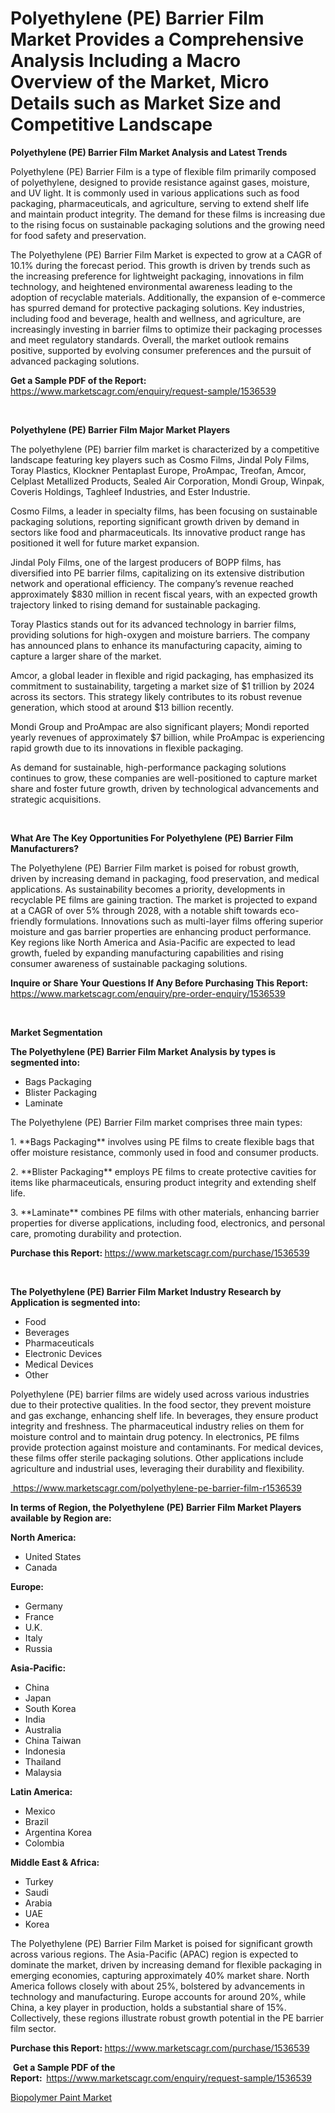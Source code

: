 <p><h1>Polyethylene (PE) Barrier Film Market Provides a Comprehensive Analysis Including a Macro Overview of the Market, Micro Details such as Market Size and Competitive Landscape</h1></p><p><strong>Polyethylene (PE) Barrier Film Market Analysis and Latest Trends</strong></p>
<p><p>Polyethylene (PE) Barrier Film is a type of flexible film primarily composed of polyethylene, designed to provide resistance against gases, moisture, and UV light. It is commonly used in various applications such as food packaging, pharmaceuticals, and agriculture, serving to extend shelf life and maintain product integrity. The demand for these films is increasing due to the rising focus on sustainable packaging solutions and the growing need for food safety and preservation.</p><p>The Polyethylene (PE) Barrier Film Market is expected to grow at a CAGR of 10.1% during the forecast period. This growth is driven by trends such as the increasing preference for lightweight packaging, innovations in film technology, and heightened environmental awareness leading to the adoption of recyclable materials. Additionally, the expansion of e-commerce has spurred demand for protective packaging solutions. Key industries, including food and beverage, health and wellness, and agriculture, are increasingly investing in barrier films to optimize their packaging processes and meet regulatory standards. Overall, the market outlook remains positive, supported by evolving consumer preferences and the pursuit of advanced packaging solutions.</p></p>
<p><strong>Get a Sample PDF of the Report:&nbsp;</strong> <a href="https://www.marketscagr.com/enquiry/request-sample/1536539?utm_campaign=3221&utm_medium=2&utm_source=Github&utm_content=ia&utm_term=03042025&utm_id=polyethylene-pe-barrier-film">https://www.marketscagr.com/enquiry/request-sample/1536539</a></p>
<p>&nbsp;</p>
<p><strong>Polyethylene (PE) Barrier Film Major Market Players</strong></p>
<p><p>The polyethylene (PE) barrier film market is characterized by a competitive landscape featuring key players such as Cosmo Films, Jindal Poly Films, Toray Plastics, Klockner Pentaplast Europe, ProAmpac, Treofan, Amcor, Celplast Metallized Products, Sealed Air Corporation, Mondi Group, Winpak, Coveris Holdings, Taghleef Industries, and Ester Industrie.</p><p>Cosmo Films, a leader in specialty films, has been focusing on sustainable packaging solutions, reporting significant growth driven by demand in sectors like food and pharmaceuticals. Its innovative product range has positioned it well for future market expansion.</p><p>Jindal Poly Films, one of the largest producers of BOPP films, has diversified into PE barrier films, capitalizing on its extensive distribution network and operational efficiency. The company’s revenue reached approximately $830 million in recent fiscal years, with an expected growth trajectory linked to rising demand for sustainable packaging.</p><p>Toray Plastics stands out for its advanced technology in barrier films, providing solutions for high-oxygen and moisture barriers. The company has announced plans to enhance its manufacturing capacity, aiming to capture a larger share of the market.</p><p>Amcor, a global leader in flexible and rigid packaging, has emphasized its commitment to sustainability, targeting a market size of $1 trillion by 2024 across its sectors. This strategy likely contributes to its robust revenue generation, which stood at around $13 billion recently.</p><p>Mondi Group and ProAmpac are also significant players; Mondi reported yearly revenues of approximately $7 billion, while ProAmpac is experiencing rapid growth due to its innovations in flexible packaging.</p><p>As demand for sustainable, high-performance packaging solutions continues to grow, these companies are well-positioned to capture market share and foster future growth, driven by technological advancements and strategic acquisitions.</p></p>
<p>&nbsp;</p>
<p><strong>What Are The Key Opportunities For Polyethylene (PE) Barrier Film Manufacturers?</strong></p>
<p><p>The Polyethylene (PE) Barrier Film market is poised for robust growth, driven by increasing demand in packaging, food preservation, and medical applications. As sustainability becomes a priority, developments in recyclable PE films are gaining traction. The market is projected to expand at a CAGR of over 5% through 2028, with a notable shift towards eco-friendly formulations. Innovations such as multi-layer films offering superior moisture and gas barrier properties are enhancing product performance. Key regions like North America and Asia-Pacific are expected to lead growth, fueled by expanding manufacturing capabilities and rising consumer awareness of sustainable packaging solutions.</p></p>
<p><strong>Inquire or Share Your Questions If Any Before Purchasing This Report:</strong> <a href="https://www.marketscagr.com/enquiry/pre-order-enquiry/1536539?utm_campaign=3221&utm_medium=2&utm_source=Github&utm_content=ia&utm_term=03042025&utm_id=polyethylene-pe-barrier-film">https://www.marketscagr.com/enquiry/pre-order-enquiry/1536539</a></p>
<p>&nbsp;</p>
<p><strong>Market Segmentation</strong></p>
<p><strong>The Polyethylene (PE) Barrier Film Market Analysis by types is segmented into:</strong></p>
<p><ul><li>Bags Packaging</li><li>Blister Packaging</li><li>Laminate</li></ul></p>
<p><p>The Polyethylene (PE) Barrier Film market comprises three main types: </p><p>1. **Bags Packaging** involves using PE films to create flexible bags that offer moisture resistance, commonly used in food and consumer products.</p><p>2. **Blister Packaging** employs PE films to create protective cavities for items like pharmaceuticals, ensuring product integrity and extending shelf life.</p><p>3. **Laminate** combines PE films with other materials, enhancing barrier properties for diverse applications, including food, electronics, and personal care, promoting durability and protection.</p></p>
<p><strong>Purchase this Report:&nbsp;</strong><a href="https://www.marketscagr.com/purchase/1536539?utm_campaign=3221&utm_medium=2&utm_source=Github&utm_content=ia&utm_term=03042025&utm_id=polyethylene-pe-barrier-film">https://www.marketscagr.com/purchase/1536539</a></p>
<p>&nbsp;</p>
<p><strong>The Polyethylene (PE) Barrier Film Market Industry Research by Application is segmented into:</strong></p>
<p><ul><li>Food</li><li>Beverages</li><li>Pharmaceuticals</li><li>Electronic Devices</li><li>Medical Devices</li><li>Other</li></ul></p>
<p><p>Polyethylene (PE) barrier films are widely used across various industries due to their protective qualities. In the food sector, they prevent moisture and gas exchange, enhancing shelf life. In beverages, they ensure product integrity and freshness. The pharmaceutical industry relies on them for moisture control and to maintain drug potency. In electronics, PE films provide protection against moisture and contaminants. For medical devices, these films offer sterile packaging solutions. Other applications include agriculture and industrial uses, leveraging their durability and flexibility.</p></p>
<p><a href="https://www.marketscagr.com/polyethylene-pe-barrier-film-r1536539?utm_campaign=3221&utm_medium=2&utm_source=Github&utm_content=ia&utm_term=03042025&utm_id=polyethylene-pe-barrier-film">&nbsp;https://www.marketscagr.com/polyethylene-pe-barrier-film-r1536539</a></p>
<p><strong>In terms of Region, the Polyethylene (PE) Barrier Film Market Players available by Region are:</strong></p>
<p>
    <p> <strong> North America: </strong>
        <ul>
            <li>United States</li>
            <li>Canada</li>
        </ul>
        </p> 
    <p> <strong> Europe: </strong>
        <ul>
            <li>Germany</li>
            <li>France</li>
            <li>U.K.</li>
            <li>Italy</li>
            <li>Russia</li>
        </ul>
        </p> 
    <p> <strong> Asia-Pacific: </strong>
        <ul>
            <li>China</li>
            <li>Japan</li>
            <li>South Korea</li>
            <li>India</li>
            <li>Australia</li>
            <li>China Taiwan</li>
            <li>Indonesia</li>
            <li>Thailand</li>
            <li>Malaysia</li>
        </ul>
        </p> 
    <p> <strong> Latin America: </strong>
        <ul>
            <li>Mexico</li>
            <li>Brazil</li>
            <li>Argentina Korea</li>
            <li>Colombia</li>
        </ul>
        </p> 
    <p> <strong> Middle East & Africa: </strong>
        <ul>
            <li>Turkey</li>
            <li>Saudi</li>
            <li>Arabia</li>
            <li>UAE</li>
            <li>Korea</li>
        </ul>
    </p>
    </p>
<p><p>The Polyethylene (PE) Barrier Film Market is poised for significant growth across various regions. The Asia-Pacific (APAC) region is expected to dominate the market, driven by increasing demand for flexible packaging in emerging economies, capturing approximately 40% market share. North America follows closely with about 25%, bolstered by advancements in technology and manufacturing. Europe accounts for around 20%, while China, a key player in production, holds a substantial share of 15%. Collectively, these regions illustrate robust growth potential in the PE barrier film sector.</p></p>
<p><strong>Purchase this Report: </strong><a href="https://www.marketscagr.com/purchase/1536539?utm_campaign=3221&utm_medium=2&utm_source=Github&utm_content=ia&utm_term=03042025&utm_id=polyethylene-pe-barrier-film">https://www.marketscagr.com/purchase/1536539</a></p>
<p>&nbsp;<strong>Get a Sample PDF of the Report:&nbsp;&nbsp;</strong><a href="https://www.marketscagr.com/enquiry/request-sample/1536539?utm_campaign=3221&utm_medium=2&utm_source=Github&utm_content=ia&utm_term=03042025&utm_id=polyethylene-pe-barrier-film">https://www.marketscagr.com/enquiry/request-sample/1536539</a></p>
<p><strong></strong></p>
<p><p><a href="https://github.com/zurubting/Market-Research-Report-List-1/blob/main/biopolymer-paint-market.md?utm_campaign=3221&utm_medium=2&utm_source=Github&utm_content=ia&utm_term=03042025&utm_id=polyethylene-pe-barrier-film">Biopolymer Paint Market</a></p></p>